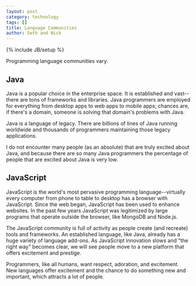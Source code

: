 ```yaml
---
layout: post
category: technology
tags: []
title: Language Communities
author: Seth and Nick
---
```

{% include JB/setup %}

Programming language communities vary.

## Java
Java is a popular choice in the enterprise space. It is established and vast--there are tons of frameworks and libraries. Java programmers are employed for everything from desktop apps to web apps to mobile apps; chances are, if there's a domain, someone is solving that domain's problems with Java.

Java is a language of legacy. There are billions of lines of Java running worldwide and thousands of programmers maintaining those legacy applications.

I do not encounter many people (as an absolute) that are truly excited about Java, and because there are so many Java programmers the percentage of people that are excited about Java is very low.

## JavaScript
JavaScript is the world's most pervasive programming language--virtually every computer from phone to table to desktop has a browser with JavaScript. Since the web began, JavaScript has been used to enhance websites. In the past few years JavaScript was legitimized by large programs that operate outside the browser, like MongoDB and Node.js.

The JavaScript community is full of activity as people create (and recreate) tools and frameworks. An established language, like Java, already has a huge variety of language add-ons. As JavaScript innovation slows and "the right way" becomes clear, we will see people move to a new platform that offers excitement and prestige.

Programmers, like all humans, want respect, adoration, and excitement. New languages offer excitement and the chance to do something new and important, which attracts a lot of people.
